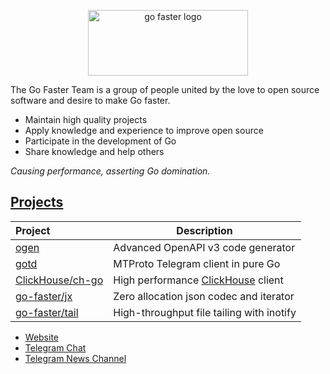 <p align="center">
<a href="https://go-faster.org"><img src="./profile/logo_borderless.svg" width="256" height="105" alt="go faster logo"></a>
</p>

The Go Faster Team is a group of people united by the love to open source software and desire to make Go faster.

- Maintain high quality projects
- Apply knowledge and experience to improve open source
- Participate in the development of Go
- Share knowledge and help others

*Causing performance, asserting Go domination.*

## [Projects][projects]

| Project                | Description                                      |
|:-----------------------|--------------------------------------------------|
| [ogen][ogen]           | Advanced OpenAPI v3 code generator               |    
| [gotd][gotd]           | MTProto Telegram client in pure Go               |    
| [ClickHouse/ch-go][ch] | High performance [ClickHouse][clickhouse] client |    
| [go-faster/jx][jx]     | Zero allocation json codec and iterator          |    
| [go-faster/tail][tail] | High-throughput file tailing with inotify        |

- [Website][web]
- [Telegram Chat][tg-chat]
- [Telegram News Channel][tg-news]

[web]: https://go-faster.org/
[jx]: https://github.com/go-faster/jx "go-faster/jx"
[ch]: https://github.com/ClickHouse/ch-go "ClickHouse/ch-go"
[tail]: https://github.com/go-faster/tail "go-faster/tail"
[ogen]: https://github.com/ogen-go/ogen "ogen-go/ogen"
[gotd]: https://github.com/gotd "gotd"

[clickhouse]: https://clickhouse.com/ "ClickHouse, open-source, high performance columnar OLAP"
[projects]: https://go-faster.org/docs/projects/
[tg-chat]: https://t.me/go_faster_dev
[tg-news]: https://t.me/go_faster_news
